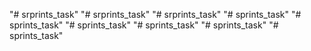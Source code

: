 "# srprints_task" 
"# srprints_task" 
"# srprints_task" 
"# sprints_task" 
"# sprints_task" 
"# sprints_task" 
"# sprints_task" 
"# sprints_task" 
"# sprints_task" 
